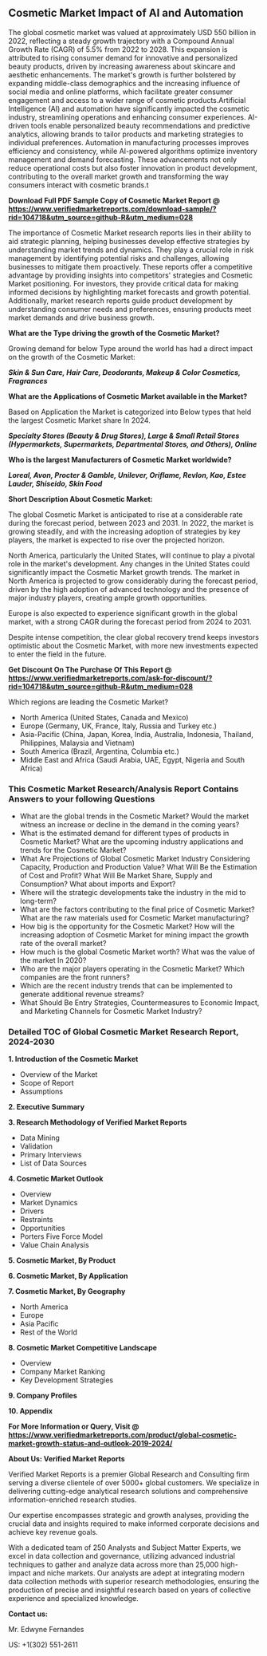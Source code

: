 <h2>Cosmetic Market Impact of AI and Automation</h2>The global cosmetic market was valued at approximately USD 550 billion in 2022, reflecting a steady growth trajectory with a Compound Annual Growth Rate (CAGR) of 5.5% from 2022 to 2028. This expansion is attributed to rising consumer demand for innovative and personalized beauty products, driven by increasing awareness about skincare and aesthetic enhancements. The market's growth is further bolstered by expanding middle-class demographics and the increasing influence of social media and online platforms, which facilitate greater consumer engagement and access to a wider range of cosmetic products.Artificial Intelligence (AI) and automation have significantly impacted the cosmetic industry, streamlining operations and enhancing consumer experiences. AI-driven tools enable personalized beauty recommendations and predictive analytics, allowing brands to tailor products and marketing strategies to individual preferences. Automation in manufacturing processes improves efficiency and consistency, while AI-powered algorithms optimize inventory management and demand forecasting. These advancements not only reduce operational costs but also foster innovation in product development, contributing to the overall market growth and transforming the way consumers interact with cosmetic brands.t</p><p id="" class=""><strong>Download Full PDF Sample Copy of Cosmetic Market Report @ <a href="https://www.verifiedmarketreports.com/download-sample/?rid=104718&utm_source=github-R&utm_medium=028" target="_blank">https://www.verifiedmarketreports.com/download-sample/?rid=104718&utm_source=github-R&utm_medium=028</a></strong></p><p>The importance of&nbsp;Cosmetic Market research reports lies in their ability to aid strategic planning, helping businesses develop effective strategies by understanding market trends and dynamics. They play a crucial role in risk management by identifying potential risks and challenges, allowing businesses to mitigate them proactively. These reports offer a competitive advantage by providing insights into competitors' strategies and Cosmetic Market positioning. For investors, they provide critical data for making informed decisions by highlighting market forecasts and growth potential. Additionally, market research reports guide product development by understanding consumer needs and preferences, ensuring products meet market demands and drive business growth.</p><p><strong>What are the&nbsp;Type driving the growth of the Cosmetic Market?</strong></p><p id="" class="">Growing demand for below Type around the world has had a direct impact on the growth of the Cosmetic Market:</p><em><strong>Skin & Sun Care, Hair Care, Deodorants, Makeup & Color Cosmetics, Fragrances</strong></em></p><strong>What are the&nbsp;Applications&nbsp;of Cosmetic Market available in the Market?</strong></p><p id="" class="">Based on Application the Market is categorized into Below types that held the largest Cosmetic Market share In 2024.</p><em><strong>Specialty Stores (Beauty & Drug Stores), Large & Small Retail Stores (Hypermarkets, Supermarkets, Departmental Stores, and Others), Online</strong></em></p><strong>Who is the largest Manufacturers of Cosmetic Market worldwide?</strong></p><p><em><strong>Loreal, Avon, Procter & Gamble, Unilever, Oriflame, Revlon, Kao, Estee Lauder, Shiseido, Skin Food</strong></em></p><p id="" class=""><strong>Short Description About Cosmetic Market:</strong></p><p>The global Cosmetic Market is anticipated to rise at a considerable rate during the forecast period, between 2023 and 2031. In 2022, the market is growing steadily, and with the increasing adoption of strategies by key players, the market is expected to rise over the projected horizon.</p><p>North America, particularly the United States, will continue to play a pivotal role in the market's development. Any changes in the United States could significantly impact the Cosmetic Market growth trends. The market in North America is projected to grow considerably during the forecast period, driven by the high adoption of advanced technology and the presence of major industry players, creating ample growth opportunities.</p><p>Europe is also expected to experience significant growth in the global market, with a strong CAGR during the forecast period from 2024 to 2031.</p><p>Despite intense competition, the clear global recovery trend keeps investors optimistic about the Cosmetic Market, with more new investments expected to enter the field in the future.</p><p id="" class=""><strong>Get Discount On The Purchase Of This Report @ <a href="https://www.verifiedmarketreports.com/ask-for-discount/?rid=104718&utm_source=github-R&utm_medium=028" target="_blank">https://www.verifiedmarketreports.com/ask-for-discount/?rid=104718&utm_source=github-R&utm_medium=028</a></strong></p>Which regions are leading the Cosmetic Market?</p><ul><li>North America (United States, Canada and Mexico)</li><li>Europe (Germany, UK, France, Italy, Russia and Turkey etc.)</li><li>Asia-Pacific (China, Japan, Korea, India, Australia, Indonesia, Thailand, Philippines, Malaysia and Vietnam)</li><li>South America (Brazil, Argentina, Columbia etc.)</li><li>Middle East and Africa (Saudi Arabia, UAE, Egypt, Nigeria and South Africa)</li></ul><h3 id="" class="">This Cosmetic Market Research/Analysis Report Contains Answers to your following Questions</h3><ul><li>What are the global trends in the Cosmetic Market? Would the market witness an increase or decline in the demand in the coming years?</li><li>What is the estimated demand for different types of products in Cosmetic Market? What are the upcoming industry applications and trends for the Cosmetic Market?</li><li>What Are Projections of Global Cosmetic Market Industry Considering Capacity, Production and Production Value? What Will Be the Estimation of Cost and Profit? What Will Be Market Share, Supply and Consumption? What about imports and Export?</li><li>Where will the strategic developments take the industry in the mid to long-term?</li><li>What are the factors contributing to the final price of Cosmetic Market? What are the raw materials used for Cosmetic Market manufacturing?</li><li>How big is the opportunity for the Cosmetic Market? How will the increasing adoption of Cosmetic Market for mining impact the growth rate of the overall market?</li><li>How much is the global Cosmetic Market worth? What was the value of the market In 2020?</li><li>Who are the major players operating in the Cosmetic Market? Which companies are the front runners?</li><li>Which are the recent industry trends that can be implemented to generate additional revenue streams?</li><li>What Should Be Entry Strategies, Countermeasures to Economic Impact, and Marketing Channels for Cosmetic Market Industry?</li></ul><h3 id="" class="">Detailed TOC of Global Cosmetic Market Research Report, 2024-2030</h3><p id="" class=""><strong>1. Introduction of the Cosmetic Market</strong></p><ul><li>Overview of the Market</li><li>Scope of Report</li><li>Assumptions</li></ul><p id="" class=""><strong>2. Executive Summary</strong></p><p id="" class=""><strong>3. Research Methodology of Verified Market Reports</strong></p><ul><li>Data Mining</li><li>Validation</li><li>Primary Interviews</li><li>List of Data Sources</li></ul><p id="" class=""><strong>4. Cosmetic Market Outlook</strong></p><ul><li>Overview</li><li>Market Dynamics</li><li>Drivers</li><li>Restraints</li><li>Opportunities</li><li>Porters Five Force Model</li><li>Value Chain Analysis</li></ul><p id="" class=""><strong>5. Cosmetic Market, By Product</strong></p><p id="" class=""><strong>6. Cosmetic Market, By Application</strong></p><p id="" class=""><strong>7. Cosmetic Market, By Geography</strong></p><ul><li>North America</li><li>Europe</li><li>Asia Pacific</li><li>Rest of the World</li></ul><p id="" class=""><strong>8. Cosmetic Market Competitive Landscape</strong></p><ul><li>Overview</li><li>Company Market Ranking</li><li>Key Development Strategies</li></ul><p id="" class=""><strong>9. Company Profiles</strong></p><p id="" class=""><strong>10. Appendix</strong></p><p id="" class=""><strong>For More Information or Query, Visit @ <a href="https://www.verifiedmarketreports.com/product/global-cosmetic-market-growth-status-and-outlook-2019-2024/" target="_blank">https://www.verifiedmarketreports.com/product/global-cosmetic-market-growth-status-and-outlook-2019-2024/</a></strong></p><p id="" class=""><strong>About Us: Verified Market Reports</strong></p><p id="" class="">Verified Market Reports is a premier Global Research and Consulting firm serving a diverse clientele of over 5000+ global customers. We specialize in delivering cutting-edge analytical research solutions and comprehensive information-enriched research studies.</p><p id="" class="">Our expertise encompasses strategic and growth analyses, providing the crucial data and insights required to make informed corporate decisions and achieve key revenue goals.</p><p id="" class="">With a dedicated team of 250 Analysts and Subject Matter Experts, we excel in data collection and governance, utilizing advanced industrial techniques to gather and analyze data across more than 25,000 high-impact and niche markets. Our analysts are adept at integrating modern data collection methods with superior research methodologies, ensuring the production of precise and insightful research based on years of collective experience and specialized knowledge.</p><p id="" class=""><strong>Contact us:</strong></p><p id="" class="">Mr. Edwyne Fernandes</p><p id="" class="">US: +1(302) 551-2611</p>